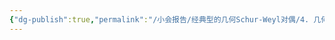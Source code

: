 ```yaml
---
{"dg-publish":true,"permalink":"/小会报告/经典型的几何Schur-Weyl对偶/4. 几何仿射Schur-Weyl对偶_乘法公式/","dgPassFrontmatter":true,"created":"2024-07-16T21:29:51.683+08:00","updated":"2024-07-16T22:15:41.022+08:00"}
---
```


